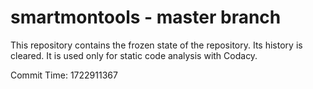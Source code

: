 # smartmontools - master branch

This repository contains the frozen state of the repository.
Its history is cleared. It is used only for static code
analysis with Codacy.

Commit Time: 1722911367